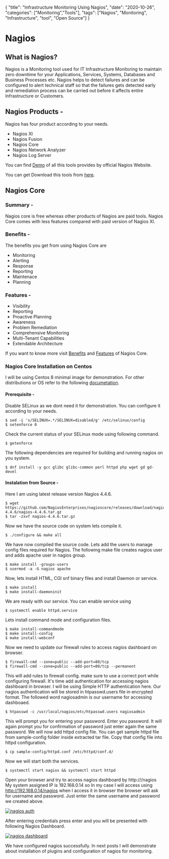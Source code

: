 {
  "title": "Infrastructure Monitoring Using Nagios",
  "date": "2020-10-26",
  "categories": ["Monitoring","Tools"],
  "tags": ["Nagios", "Monitoring", "Infrastructure", "tool", "Open Source"]
}

# Nagios

## What is Nagios?
Nagios is a Monitoring tool used for IT Infrastructure Monitoring to maintain zero downtime for your Applications, Services, Systems, Databases and Business Processes etc. Nagios helps to detect failures and can be configured to alert technical staff so that the failures gets detected early and remediation process can be carried out before it affects entire Infrastructure or Customers. 

## Nagios Products -
Nagios has four product according to your needs.
- Nagios XI
- Nagios Fusion
- Nagios Core
- Nagios Network Analyzer
- Nagios Log Server

You can find [Demo](https://bit.ly/3mpk25O) of all this tools provides by official Nagios Website.

You can get Download this tools from [here](https://bit.ly/3mpk25O).

## Nagios Core 
### Summary -
Nagios core is free whereas other products of Nagios are paid tools. Nagios Core comes with less features compared with paid version of Nagios XI. 

### Benefits -
The benefits you get from using Nagios Core are  
- Monitoring               
- Alerting  
- Response   
- Reporting 
- Maintenace 
- Planning  
  
### Features -
- Visibility
- Reporting
- Proactive Planning
- Awareness
- Problem Remediation
- Comprehensive Monitoring
- Multi-Tenant Capabilities
- Extendable Architecture

If you want to know more visit [Benefits](https://www.nagios.com/products/nagios-core/#benefits) and [Features](https://www.nagios.com/products/nagios-core/#features) of Nagios Core.

### Nagios Core Installation on Centos
I will be using Centos 8 minimal image for demonstration. For other distributions or OS refer to the following [documetation](https://assets.nagios.com/downloads/nagioscore/docs/nagioscore/4/en/quickstart.html).

#### Prerequisite -
Disable SELinux as we dont need it for demonstration. You can configure it according to your needs.
```
$ sed -i 's/SELINUX=.*/SELINUX=disabled/g' /etc/selinux/config
$ setenforce 0
```
Check the current status of your SELinux mode using following command.
```
$ getenforce
```
The following dependencies are required for building and running nagios on you system.
```
$ dnf install -y gcc glibc glibc-common perl httpd php wget gd gd-devel
```

#### Instalation from Source -

Here I am using latest release version Nagios 4.4.6.
```
$ wget https://github.com/NagiosEnterprises/nagioscore/releases/download/nagios-4.4.6/nagios-4.4.6.tar.gz
$ tar -zxvf nagios-4.4.6.tar.gz 
```
Now we have the source code on system lets compile it.
```
$ ./configure && make all
```
We have now compiled the source code. Lets add the users to manage config files required for Nagios. The following make file creates nagios user and adds apache user in nagios group.
```
$ make install -groups-users
$ usermod -a -G nagios apache
```
Now, lets install HTML, CGI snf binary files and install Daemon or service.
```
$ make install
$ make install-daemoninit
```
We are ready with our service. You can enable service using
```
$ systemctl enable httpd.service
```
Lets install command mode and configuration files.
```
$ make install-commandmode
$ make install-config
$ make install-webconf
```
Now we need to update our firewall rules to access nagios dashboard on browser.
```
$ firewall-cmd --zone=public --add-port=80/tcp
$ firewall-cmd --zone=public --add-port=80/tcp --permanent
```
This will  add rules to firewall config. make sure to use a correct port while configuring firewall.
It's time add authentication for accessing nagios dashboard in browser.
I will  be using Simple HTTP authentication here. Our nagios authentication will be stored in htpasswd.users file in encrypted format. The followed word nagiosadmin is our username for accessing dashboaed.
```
$ htpasswd -c /usr/local/nagios/etc/htpasswd.users nagiosadmin
```
This will prompt you for entering your password. Enter you password. It will again prompt you for confirmation of password just enter again the same password. 
We will now add httpd config file. You can get sample httpd file from sample-config folder inside extracted tar file. Copy that config file into httpd configuration.
```
$ cp sample-config/httpd.conf /etc/httpd/conf.d/
```
Now we will start both the services.
```
$ systemctl start nagios && systemctl start httpd
```
Open your browser and try to access nagios dashboard by http://<IP>/nagios
My system assigned IP is 192.168.0.14 so In my case I will access using http://192.168.0.14/nagios when I access it in browser the browser will ask for username and password. Just enter the same username and password we created above.

[![nagios auth](/images/nagios-auth.PNG)](/images/nagios-auth.PNG)

After entering credentials press enter and you will be presented with following Nagios Dashboard.

[![nagios dashboard](/images/nagios-dashboard.PNG)](/images/nagios-dashoard.PNG)

We have configured nagios successfully. In next posts I will demonstrate about installation of plugins and configuration of nagios for monitoring.
